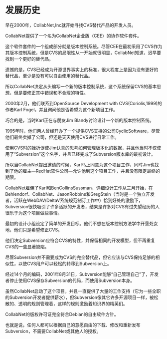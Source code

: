 # 发展历史

早在2000年，CollabNet,Inc就开始寻找CVS替代产品的开发人员。

CollabNet提供了一个名为CollabNet企业版（CEE）的协作软件套件。

这个软件套件的一个组成部分就是版本控制系统。尽管CEE在最初采用了CVS作为其版本控制系统，但是CVS的局限性从一开始就很明显，CollabNet知道，迟早要找到一个更好的替代品。

遗憾的是，CVS已经成为开源世界事实上的标准，很大程度上是因为没有更好的替代品，至少是没有可以自由使用的替代品。

所以CollabNet决定从头编写一个新的版本控制系统，这个系统保留CVS的基本思想，但是要修正其中错误和不合理的特性。

2000年2月，他们联系到OpenSource Development with CVS(Coriolis,1999)的作者Karl Fogel，并且询问他是否希望为这个新项目工作。

巧合的是，当时Karl正在与朋友Jim Blandy讨论设计一个新的版本控制系统。

1995年时，他们两人曾经开办了一个提供CVS支持的公司CyclicSoftware，尽管他们最终卖掉了公司，但还是天天使用CVS进行日常工作。

使用CVS时的挫折促使Jim认真的思考如何管理版本化的数据，并且他当时不仅使用了“Subversion”这个名字，并且已经完成了Subversion版本库的最初设计。

所以当CollabNet提出邀请的时候，Karl马上同意为这个项目工作，同时Jim也找到了他的雇主—RedHat软件公司—允许他到这个项目工作，并且没有限定最终的期限。

CollabNet雇佣了Karl和BenCollinsSussman，详细设计工作从三月开始，在Behlendorf、CollabNet、JasonRobbins和GregStein（当时是一个独立开发者，活跃在WebDAV/DeltaV系统规范制订工作中）恰到好处的激励下，Subversion很快吸引了许多活跃的开发者，结果是许多对CVS有过失望经历的人很乐于为这个项目做些事情。
          
最初的设计小组设定了简单的开发目标。他们不想在版本控制方法学中开垦处女地，他们只是希望修正CVS。

他们决定Subversion应符合CVS的特性，并保留相同的开发模型，但不再重复CVS的一些显著缺陷。     

尽管Subversion并不需要成为CVS的完全替代品，但它应该与CVS保持足够的相似性，以使CVS用户可以轻松的转移到Subversion上。

经过14个月的编码，2001年8月31日，Subversion能够“自己管理自己”了，开发者停止使用CVS保存Subversion的代码，而使用Subversion本身。

虽然CollabNet启动了这个项目，并且一直提供了大量的工作支持（它为一些全职的Subversion开发者提供薪水），但Subversion像其它许多开源项目一样，被松散的、透明的规则管理着，这样的规则激励着知识界的精英们。

CollabNet的版权许可证完全符合Debian的自由软件方针。

也就是说，任何人都可以根据自己的意愿自由的下载、修改和重新发布Subversion，不需要CollabNet或其他人的授权。
